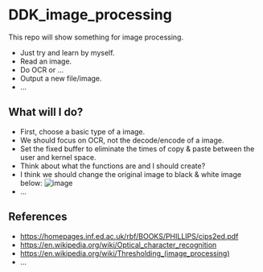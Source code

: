 # DDK_image_processing
This repo will show something for image processing. 
* Just try and learn by myself.
* Read an image. 
* Do OCR or ...
* Output a new file/image.
* ...

## What will I do?
* First, choose a basic type of a image.
* We should focus on OCR, not the decode/encode of a image.
* Set the fixed buffer to eliminate the times of copy & paste between the user and kernel space.
* Think about what the functions are and I should create? <br>
* I think we should change the original image to black & white image below:
![image](https://user-images.githubusercontent.com/67073582/124179100-e38d0280-dae4-11eb-8fc4-b53b04bccd0b.png) <br>
* ...


## References
* https://homepages.inf.ed.ac.uk/rbf/BOOKS/PHILLIPS/cips2ed.pdf
* https://en.wikipedia.org/wiki/Optical_character_recognition
* https://en.wikipedia.org/wiki/Thresholding_(image_processing)
* ... 
